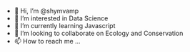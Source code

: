 - 👋 Hi, I’m @shymvamp
- 👀 I’m interested in Data Science
- 🌱 I’m currently learning Javascript
- 💞️ I’m looking to collaborate on Ecology and Conservation 
- 📫 How to reach me ...

<!---
shymvamp/shymvamp is a ✨ special ✨ repository because its `README.md` (this file) appears on your GitHub profile.
You can click the Preview link to take a look at your changes.
--->
